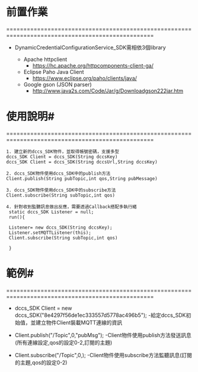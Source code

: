 # 前置作業 #
=================================================================================================
- DynamicCredentialConfigurationService_SDK需相依3個library

	- Apache httpclient
		- https://hc.apache.org/httpcomponents-client-ga/
	- Eclipse Paho Java Client
		- https://www.eclipse.org/paho/clients/java/
	- Google gson (JSON parser)
		- http://www.java2s.com/Code/Jar/g/Downloadgson222jar.htm


# 使用說明#
=================================================================================================

	1. 建立新的dccs_SDK物件，並取得帳號密碼，支援多型
	dccs_SDK Client = dccs_SDK(String dccsKey)
	dccs_SDK Client = dccs_SDK(String dccsUrl,String dccsKey)
		
	2. dccs_SDK物件使用dccs_SDK中的publish方法
	Client.publish(String pubTopic,int qos,String pubMessage)
		
	3. dccs_SDK物件使用dccs_SDK中的subscribe方法
	Client.subscribe(String subTopic,int qos)
	
	4. 針對收到監聽訊息做出反應，需要透過Callback搭配多執行緒
	 static dccs_SDK Listener = null;
	 run(){
	 
	 Listener= new dccs_SDK(String dccsKey);
	 Listener.setMQTTListener(this);
	 Client.subscribe(String subTopic,int qos)
	 
	 }
	
	
# 範例#
=================================================================================================
- dccs_SDK Client = new dccs_SDK("8e4297f56de1ec333557d5778ac496b5");
	-給定dccs_SDK初始值，並建立物件Client裝載MQTT連線的資訊
	
- Client.publish("/Topic",0,"pubMsg");
	-Client物件使用publish方法發送訊息(所有連線設定,qos的設定0-2,訂閱的主題)
	
- Client.subscribe("/Topic",0,);
	-Client物件使用subscribe方法監聽訊息(訂閱的主題,qos的設定0-2)
